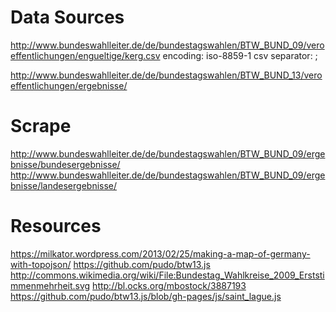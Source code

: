 # Data Sources

http://www.bundeswahlleiter.de/de/bundestagswahlen/BTW_BUND_09/veroeffentlichungen/engueltige/kerg.csv
encoding: iso-8859-1
csv separator: ;

http://www.bundeswahlleiter.de/de/bundestagswahlen/BTW_BUND_13/veroeffentlichungen/ergebnisse/

# Scrape

http://www.bundeswahlleiter.de/de/bundestagswahlen/BTW_BUND_09/ergebnisse/bundesergebnisse/
http://www.bundeswahlleiter.de/de/bundestagswahlen/BTW_BUND_09/ergebnisse/landesergebnisse/

# Resources

https://milkator.wordpress.com/2013/02/25/making-a-map-of-germany-with-topojson/
https://github.com/pudo/btw13.js
http://commons.wikimedia.org/wiki/File:Bundestag_Wahlkreise_2009_Erststimmenmehrheit.svg
http://bl.ocks.org/mbostock/3887193
https://github.com/pudo/btw13.js/blob/gh-pages/js/saint_lague.js
